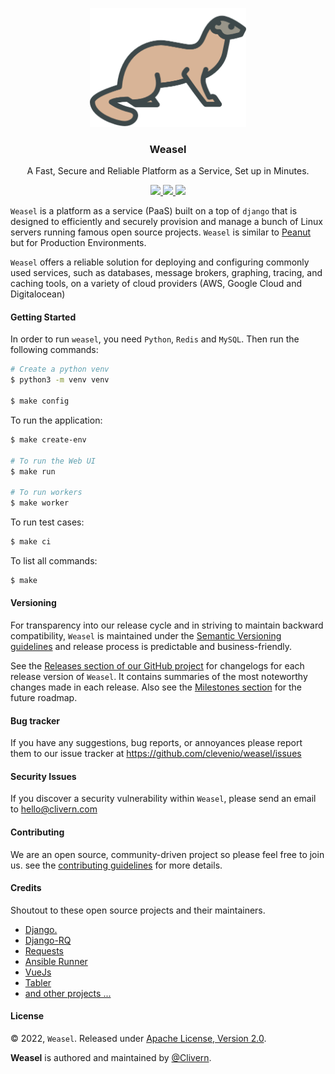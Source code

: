 <p align="center">
    <img alt="Weasel Logo" src="/static/logo.png?v=1.0.0" width="250" />
    <h3 align="center">Weasel</h3>
    <p align="center">A Fast, Secure and Reliable Platform as a Service, Set up in Minutes.</p>
    <p align="center">
        <a href="https://github.com/Clevenio/Weasel/actions/workflows/api.yml">
            <img src="https://github.com/Clevenio/Weasel/actions/workflows/api.yml/badge.svg"/>
        </a>
        <a href="https://github.com/Clevenio/Weasel/releases">
            <img src="https://img.shields.io/badge/Version-0.1.0-1abc9c.svg">
        </a>
        <a href="https://github.com/Clevenio/Weasel/blob/master/LICENSE">
            <img src="https://img.shields.io/badge/LICENSE-Apache_2-e74c3c.svg">
        </a>
    </p>
</p>

`Weasel` is a platform as a service (PaaS) built on a top of `django` that is designed to efficiently and securely provision and manage a bunch of Linux servers running famous open source projects. `Weasel` is similar to [Peanut](https://github.com/Clivern/Peanut) but for Production Environments.

`Weasel` offers a reliable solution for deploying and configuring commonly used services, such as databases, message brokers, graphing, tracing, and caching tools, on a variety of cloud providers (AWS, Google Cloud and Digitalocean)


#### Getting Started

In order to run `weasel`, you need `Python`, `Redis` and `MySQL`. Then run the following commands:

```zsh
# Create a python venv
$ python3 -m venv venv

$ make config
```

To run the application:

```zsh
$ make create-env

# To run the Web UI
$ make run

# To run workers
$ make worker
```

To run test cases:

```zsh
$ make ci
```

To list all commands:

```zsh
$ make
```


#### Versioning

For transparency into our release cycle and in striving to maintain backward compatibility, `Weasel` is maintained under the [Semantic Versioning guidelines](https://semver.org/) and release process is predictable and business-friendly.

See the [Releases section of our GitHub project](https://github.com/clevenio/weasel/releases) for changelogs for each release version of `Weasel`. It contains summaries of the most noteworthy changes made in each release. Also see the [Milestones section](https://github.com/clevenio/weasel/milestones) for the future roadmap.


#### Bug tracker

If you have any suggestions, bug reports, or annoyances please report them to our issue tracker at https://github.com/clevenio/weasel/issues


#### Security Issues

If you discover a security vulnerability within `Weasel`, please send an email to [hello@clivern.com](mailto:hello@clivern.com)


#### Contributing

We are an open source, community-driven project so please feel free to join us. see the [contributing guidelines](CONTRIBUTING.md) for more details.


#### Credits

Shoutout to these open source projects and their maintainers.

- [Django.](https://www.djangoproject.com/)
- [Django-RQ](https://github.com/rq/django-rq)
- [Requests](https://github.com/psf/requests)
- [Ansible Runner](https://github.com/ansible/ansible-runner)
- [VueJs](https://github.com/vuejs/vue)
- [Tabler](https://github.com/tabler/tabler)
- [and other projects ...](requirements.txt)


#### License

© 2022, `Weasel`. Released under [Apache License, Version 2.0](https://www.apache.org/licenses/LICENSE-2.0).

**Weasel** is authored and maintained by [@Clivern](https://github.com/clivern).
